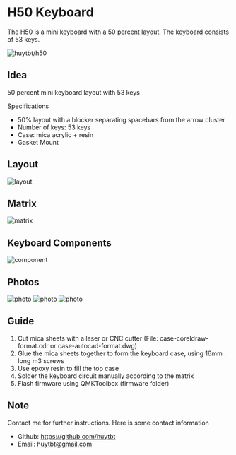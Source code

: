 # H50 Keyboard

The H50 is a mini keyboard with a 50 percent layout. The keyboard consists of 53 keys.

![huytbt/h50](https://i.imgur.com/1dB2mfM.jpeg)

## Idea

50 percent mini keyboard layout with 53 keys

Specifications

- 50% layout with a blocker separating spacebars from the arrow cluster
- Number of keys: 53 keys
- Case: mica acrylic + resin
- Gasket Mount

## Layout

![layout](https://i.imgur.com/hXhWdQU.jpeg)

## Matrix

![matrix](https://i.imgur.com/QUhxKTq.jpeg)

## Keyboard Components

![component](https://i.imgur.com/eJ72FfM.jpeg)

## Photos

![photo](https://i.imgur.com/1dB2mfM.jpeg)
![photo](https://i.imgur.com/UzKWi6l.jpeg)
![photo](https://i.imgur.com/crkDSlu.jpeg)

## Guide

1. Cut mica sheets with a laser or CNC cutter (File: case-coreldraw-format.cdr or case-autocad-format.dwg)
2. Glue the mica sheets together to form the keyboard case, using 16mm . long m3 screws
3. Use epoxy resin to fill the top case
4. Solder the keyboard circuit manually according to the matrix
5. Flash firmware using QMKToolbox (firmware folder)

## Note

Contact me for further instructions. Here is some contact information

- Github: https://github.com/huytbt
- Email: huytbt@gmail.com
